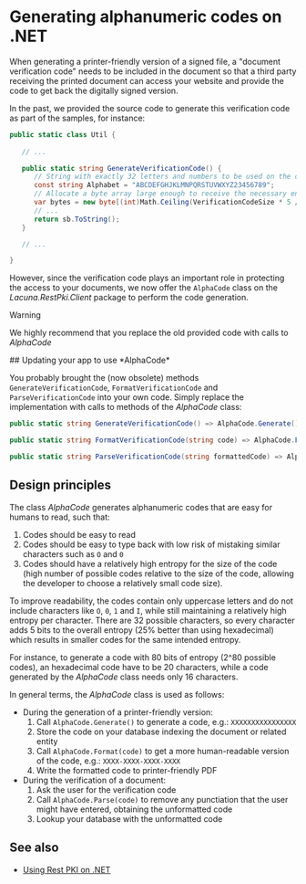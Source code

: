 ﻿# Generating alphanumeric codes on .NET

When generating a printer-friendly version of a signed file, a "document verification code" needs to be included in the
document so that a third party receiving the printed document can access your website and provide the code to get back the
digitally signed version.

In the past, we provided the source code to generate this verification code as part of the samples, for instance:

```cs
public static class Util {
   
   // ...

   public static string GenerateVerificationCode() {
      // String with exactly 32 letters and numbers to be used on the codes.
      const string Alphabet = "ABCDEFGHJKLMNPQRSTUVWXYZ23456789";
      // Allocate a byte array large enough to receive the necessary entropy
      var bytes = new byte[(int)Math.Ceiling(VerificationCodeSize * 5 / 8.0)];
      // ...
      return sb.ToString();
   }

   // ...

}
```

However, since the verification code plays an important role in protecting the access to your documents, we now offer
the `AlphaCode` class on the *Lacuna.RestPki.Client* package to perform the code generation.

> [!WARNING]
> We highly recommend that you replace the old provided code with calls to *AlphaCode*

<a name="update-code" />
## Updating your app to use *AlphaCode*

You probably brought the (now obsolete) methods `GenerateVerificationCode`, `FormatVerificationCode` and `ParseVerificationCode`
into your own code. Simply replace the implementation with calls to methods of the *AlphaCode* class:

```cs
public static string GenerateVerificationCode() => AlphaCode.Generate();

public static string FormatVerificationCode(string code) => AlphaCode.Format(code);

public static string ParseVerificationCode(string formattedCode) => AlphaCode.Parse(code);
```

## Design principles

The class *AlphaCode* generates alphanumeric codes that are easy for humans to read, such that:

1. Codes should be easy to read
1. Codes should be easy to type back with low risk of mistaking similar characters such as `O` and `0`
1. Codes should have a relatively high entropy for the size of the code (high number of possible codes relative to the size of the code, allowing the developer
   to choose a relatively small code size).

To improve readability, the codes contain only uppercase letters and do not include characters like `O`, `0`, `1` and `I`, while
still maintaining a relatively high entropy per character. There are 32 possible characters, so every character adds 5 bits to the overall
entropy (25% better than using hexadecimal) which results in smaller codes for the same intended entropy.

For instance, to generate a code with 80 bits of entropy (2^80 possible codes), an hexadecimal code have to be 20 characters, while a code generated
by the *AlphaCode* class needs only 16 characters.

In general terms, the *AlphaCode* class is used as follows:

* During the generation of a printer-friendly version:
  1. Call `AlphaCode.Generate()` to generate a code, e.g.: `XXXXXXXXXXXXXXXX`
  1. Store the code on your database indexing the document or related entity
  1. Call `AlphaCode.Format(code)` to get a more human-readable version of the code, e.g.: `XXXX-XXXX-XXXX-XXXX`
  1. Write the formatted code to printer-friendly PDF
* During the verification of a document:
  1. Ask the user for the verification code
  1. Call `AlphaCode.Parse(code)` to remove any punctiation that the user might have entered, obtaining the unformatted code
  1. Lookup your database with the unformatted code

## See also

* [Using Rest PKI on .NET](index.md)
